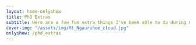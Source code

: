 ```yaml
---
layout: home-onlyshow
title: PhD Extras
subtitle: Here are a few fun extra things I've been able to do during my PhD
cover-img: "/assets/img/Mt_Ngauruhoe_cloud.jpg"
onlyshow: /phd_extras
---
```


